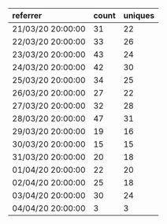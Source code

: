 | referrer          | count | uniques |
| :---------------- | :---- | :------ |
| 21/03/20 20:00:00 | 31    | 22      |
| 22/03/20 20:00:00 | 33    | 26      |
| 23/03/20 20:00:00 | 43    | 24      |
| 24/03/20 20:00:00 | 42    | 30      |
| 25/03/20 20:00:00 | 34    | 25      |
| 26/03/20 20:00:00 | 27    | 22      |
| 27/03/20 20:00:00 | 32    | 28      |
| 28/03/20 20:00:00 | 47    | 31      |
| 29/03/20 20:00:00 | 19    | 16      |
| 30/03/20 20:00:00 | 15    | 15      |
| 31/03/20 20:00:00 | 20    | 18      |
| 01/04/20 20:00:00 | 22    | 20      |
| 02/04/20 20:00:00 | 25    | 18      |
| 03/04/20 20:00:00 | 30    | 24      |
| 04/04/20 20:00:00 | 3     | 3       |